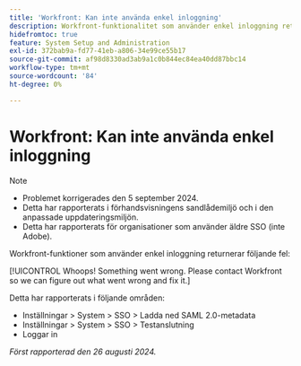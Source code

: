 ```yaml
---
title: 'Workfront: Kan inte använda enkel inloggning'
description: Workfront-funktionalitet som använder enkel inloggning returnerar ett fel.
hidefromtoc: true
feature: System Setup and Administration
exl-id: 372bab9a-fd77-41eb-a806-34e99ce55b17
source-git-commit: af98d8330ad3ab9a1c0b844ec84ea40dd87bbc14
workflow-type: tm+mt
source-wordcount: '84'
ht-degree: 0%

---
```


# Workfront: Kan inte använda enkel inloggning

>[!NOTE]
>
>* Problemet korrigerades den 5 september 2024.
>* Detta har rapporterats i förhandsvisningens sandlådemiljö och i den anpassade uppdateringsmiljön.
>* Detta har rapporterats för organisationer som använder äldre SSO (inte Adobe).

Workfront-funktioner som använder enkel inloggning returnerar följande fel:

[!UICONTROL Whoops! Something went wrong. Please contact Workfront so we can figure out what went wrong and fix it.]

Detta har rapporterats i följande områden:

* Inställningar > System > SSO > Ladda ned SAML 2.0-metadata
* Inställningar > System > SSO > Testanslutning
* Loggar in

_Först rapporterad den 26 augusti 2024._
